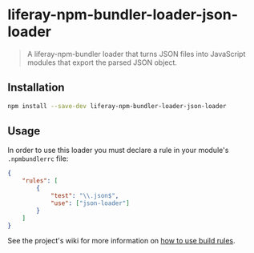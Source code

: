 # liferay-npm-bundler-loader-json-loader

> A liferay-npm-bundler loader that turns JSON files into JavaScript modules
> that export the parsed JSON object.

## Installation

```sh
npm install --save-dev liferay-npm-bundler-loader-json-loader
```

## Usage

In order to use this loader you must declare a rule in your module's `.npmbundlerrc` file:

```json
{
	"rules": [
		{
			"test": "\\.json$",
			"use": ["json-loader"]
		}
	]
}
```

See the project's wiki for more information on
[how to use build rules](https://github.com/liferay/liferay-js-toolkit/wiki/How-to-use-build-rules).
